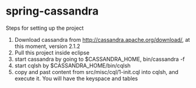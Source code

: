 spring-cassandra
================
 Steps for setting up the project
  1) Download cassandra from http://cassandra.apache.org/download/, at this moment, version 2.1.2
  2) Pull this project inside eclipse
  3) start cassandra by going to $CASSANDRA_HOME, bin/cassandra -f
  4) start cqlsh by $CASSANDRA_HOME/bin/cqlsh
  5) copy and past content from src/misc/cql/1-init.cql into cqlsh, and execute it. You will have the keyspace and tables
  
